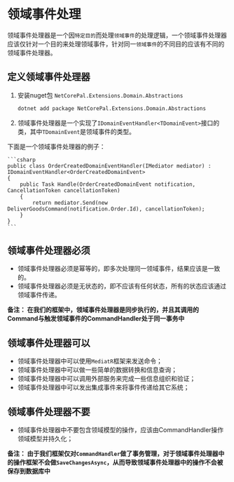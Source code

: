 # 领域事件处理

领域事件处理器是一个因`特定目的`而处理`领域事件`的处理逻辑，一个领域事件处理器应该仅针对一个目的来处理领域事件，针对同一`领域事件`的不同目的应该有不同的领域事件处理器。

## 定义领域事件处理器


1. 安装nuget包 `NetCorePal.Extensions.Domain.Abstractions`

    ```bash
    dotnet add package NetCorePal.Extensions.Domain.Abstractions
    ```

2. 领域事件处理器是一个实现了`IDomainEventHandler<TDomainEvent>`接口的类，其中`TDomainEvent`是领域事件的类型。

下面是一个领域事件处理器的例子：

    ```csharp
    public class OrderCreatedDomainEventHandler(IMediator mediator) : IDomainEventHandler<OrderCreatedDomainEvent>
    {
        public Task Handle(OrderCreatedDomainEvent notification, CancellationToken cancellationToken)
        {
            return mediator.Send(new DeliverGoodsCommand(notification.Order.Id), cancellationToken);
        }
    }
    ```

## 领域事件处理器必须

- 领域事件处理器必须是幂等的，即多次处理同一领域事件，结果应该是一致的。
- 领域事件处理器必须是无状态的，即不应该有任何状态，所有的状态应该通过领域事件传递。

**备注： 在我们的框架中，领域事件处理器是同步执行的，并且其调用的Command与触发领域事件的CommandHandler处于同一事务中**

## 领域事件处理器可以

- 领域事件处理器中可以使用`MediatR`框架来发送命令；
- 领域事件处理器中可以做一些简单的数据转换和信息查询；
- 领域事件处理器中可以调用外部服务来完成一些信息组织和验证；
- 领域事件处理器中可以发出集成事件来将事件传递给其它系统；

## 领域事件处理器不要

- 领域事件处理器中不要包含领域模型的操作，应该由CommandHandler操作领域模型并持久化；

**备注： 由于我们框架仅对`CommandHandler`做了事务管理，对于领域事件处理器中的操作框架不会做`SaveChangesAsync`，从而导致领域事件处理器中的操作不会被保存到数据库中**